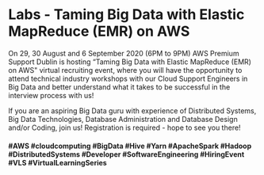 # Labs - Taming Big Data with Elastic MapReduce (EMR) on AWS

On 29, 30 August and 6 September 2020 (6PM to 9PM) AWS Premium Support Dublin is hosting “Taming Big Data with Elastic MapReduce (EMR) on AWS" virtual recruiting event, where you will have the opportunity to attend technical industry workshops with our Cloud Support Engineers in Big Data and better understand what it takes to be successful in the interview process with us!

If you are an aspiring Big Data guru with experience of Distributed Systems, Big Data Technologies, Database Administration and Database Design and/or Coding, join us! Registration is required - hope to see you there!

#### #AWS #cloudcomputing #BigData #Hive #Yarn #ApacheSpark #Hadoop #DistributedSystems #Developer #SoftwareEngineering #HiringEvent #VLS #VirtualLearningSeries
